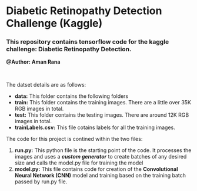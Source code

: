 # Diabetic Retinopathy Detection Challenge (Kaggle)

### This repository contains tensorflow code for the kaggle challenge: Diabetic Retinopathy Detection.

**@Author: Aman Rana**
</br>





</br>

The datset details are as follows:

* **data:** This folder contains the following folders
 * **train:** This folder contains the training images. There are a little over 35K RGB images in total.
 * **test:** This folder contains the testing images. There are around 12K RGB images in total.
 * **trainLabels.csv:** This file cotains labels for all the training images.

The code for this project is contined within the two files:

1. **run.py:** This python file is the starting point of the code. It processes the images and uses a _**custom generator**_ to create batches of any desired size and calls the model.py file for training the model
2. **model.py:** This file contains code for creation of the **Convolutional Neural Network (CNN)** model and training based on the training batch passed by run.py file.

